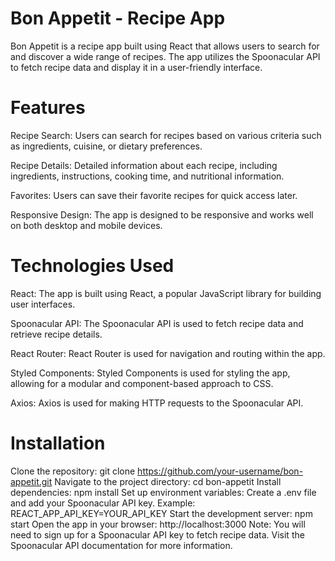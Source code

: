 # Bon Appetit - Recipe App

Bon Appetit is a recipe app built using React that allows users to search for and discover a wide range of recipes. The app utilizes the Spoonacular API to fetch recipe data and display it in a user-friendly interface.

# Features

Recipe Search: Users can search for recipes based on various criteria such as ingredients, cuisine, or dietary preferences.

Recipe Details: Detailed information about each recipe, including ingredients, instructions, cooking time, and nutritional information.

Favorites: Users can save their favorite recipes for quick access later.

Responsive Design: The app is designed to be responsive and works well on both desktop and mobile devices.

# Technologies Used

React: The app is built using React, a popular JavaScript library for building user interfaces.

Spoonacular API: The Spoonacular API is used to fetch recipe data and retrieve recipe details.

React Router: React Router is used for navigation and routing within the app.

Styled Components: Styled Components is used for styling the app, allowing for a modular and component-based approach to CSS.

Axios: Axios is used for making HTTP requests to the Spoonacular API.

# Installation

Clone the repository: git clone https://github.com/your-username/bon-appetit.git
Navigate to the project directory: cd bon-appetit
Install dependencies: npm install
Set up environment variables: Create a .env file and add your Spoonacular API key. Example: REACT_APP_API_KEY=YOUR_API_KEY
Start the development server: npm start
Open the app in your browser: http://localhost:3000
Note: You will need to sign up for a Spoonacular API key to fetch recipe data. Visit the Spoonacular API documentation for more information.
